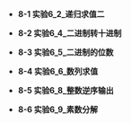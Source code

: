 * **8-1 实验6_2_递归求值二**

* **8-2 实验6_4_二进制转十进制**

* **8-3 实验6_5_二进制的位数**

* **8-4 实验6_6_数列求值**

* **8-5 实验6_8_整数逆序输出**

* **8-6 实验6_9_素数分解**

  